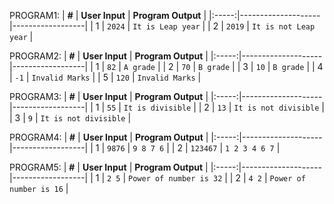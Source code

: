 PROGRAM1:
| **#** | **User Input** | **Program Output** |
|:-----:|--------------------|------------------|
|   1   | `2024`  | `It is Leap year` |
|   2   | `2019`  | `It is not Leap year` |


PROGRAM2:
| **#** | **User Input** | **Program Output** |
|:-----:|--------------------|------------------|
|   1   | `82`  | `A grade` |
|   2   | `70`  | `B grade` |
|   3   | `10`  | `B grade` |
|   4   | `-1`  | `Invalid Marks` |
|   5   | `120`  | `Invalid Marks` |
     

PROGRAM3:
| **#** | **User Input** | **Program Output** |
|:-----:|--------------------|------------------|
|   1   | `55`  | `It is divisible` |
|   2   | `13`  | `It is not divisible` |
|   3   | `9`  | `It is not divisible` |


PROGRAM4:
| **#** | **User Input** | **Program Output** |
|:-----:|--------------------|------------------|
|   1   | `9876`  | `9 8 7 6` |
|   2   | `123467`  | `1 2 3 4 6 7` |


PROGRAM5:
| **#** | **User Input** | **Program Output** |
|:-----:|--------------------|------------------|
|   1   | `2 5`  | `Power of number is 32` |
|   2   | `4 2`  | `Power of number is 16` |




